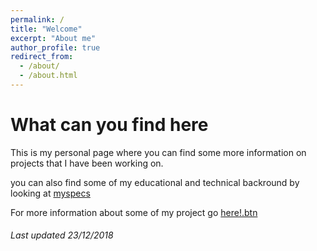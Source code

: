 ```yaml
---
permalink: /
title: "Welcome"
excerpt: "About me"
author_profile: true
redirect_from: 
  - /about/
  - /about.html
---
```


What can you find here
======
This is my personal page where you can find some more information on projects that I have been working on.

you can also find some of my educational and technical backround by looking at [myspecs](/cv)

For more information about some of my project go [here!.btn](/portfolio)


###### Last updated 23/12/2018 